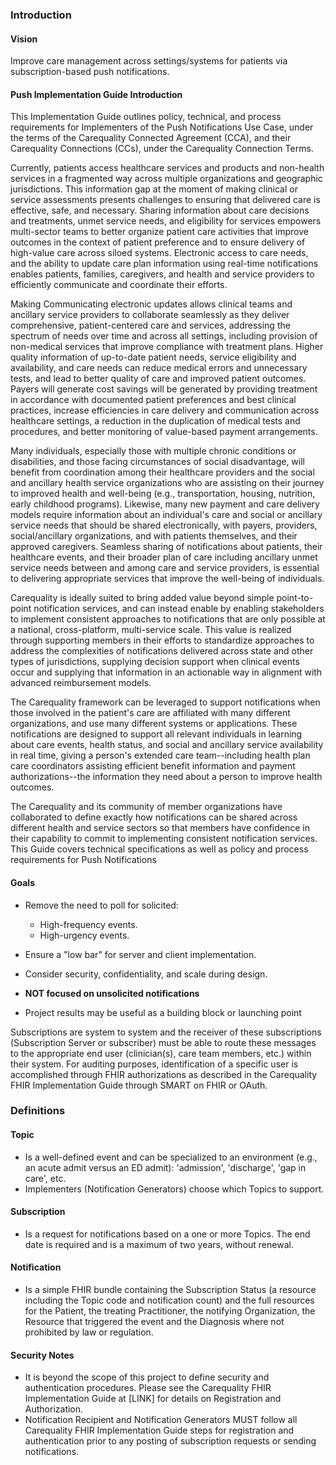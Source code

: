 <!-- index.md {% comment %}
*****************************************************************************************
*                            WARNING: DO NOT EDIT THIS FILE                             *
*                                                                                       *
* This file is generated by SUSHI. Any edits you make to this file will be overwritten. *
*                                                                                       *
* To change the contents of this file, edit the original source file at:                *
* ig-data\input\pagecontent\index.md                                                    *
*****************************************************************************************
{% endcomment %} -->
### Introduction

#### Vision

Improve care management across settings/systems for patients via subscription-based push notifications.

#### Push Implementation Guide Introduction

This Implementation Guide outlines policy, technical, and process requirements for Implementers of the Push Notifications Use Case, under the terms of the Carequality Connected Agreement (CCA), and their Carequality Connections (CCs), under the Carequality Connection Terms.

Currently, patients access healthcare services and products and non-health services in a fragmented way across multiple organizations and geographic jurisdictions. This information gap at the moment of making clinical or service assessments presents challenges to ensuring that delivered care is effective, safe, and necessary. Sharing information about care decisions and treatments, unmet service needs, and eligibility for services empowers multi-sector teams to better organize patient care activities that improve outcomes in the context of patient preference and to ensure delivery of high-value care across siloed systems. Electronic access to care needs, and the ability to update care plan information using real-time notifications enables patients, families, caregivers, and health and service providers to efficiently communicate and coordinate their efforts.

Making Communicating electronic updates allows clinical teams and ancillary service providers to collaborate seamlessly as they deliver comprehensive, patient-centered care and services, addressing the spectrum of needs over time and across all settings, including provision of non-medical services that improve compliance with treatment plans. Higher quality information of up-to-date patient needs, service eligibility and availability, and care needs can reduce medical errors and unnecessary tests, and lead to better quality of care and improved patient outcomes. Payers will generate cost savings will be generated by providing treatment in accordance with documented patient preferences and best clinical practices, increase efficiencies in care delivery and communication across healthcare settings, a reduction in the duplication of medical tests and procedures, and better monitoring of value-based payment arrangements.

Many individuals, especially those with multiple chronic conditions or disabilities, and those facing circumstances of social disadvantage, will benefit from coordination among their healthcare providers and the social and ancillary health service organizations who are assisting on their journey to improved health and well-being (e.g., transportation, housing, nutrition, early childhood programs). Likewise, many new payment and care delivery models require information about an individual's care and social or ancillary service needs that should be shared electronically, with payers, providers, social/ancillary organizations, and with patients themselves, and their approved caregivers. Seamless sharing of notifications about patients, their healthcare events, and their broader plan of care including ancillary unmet service needs between and among care and service providers, is essential to delivering appropriate services that improve the well-being of individuals.

Carequality is ideally suited to bring added value beyond simple point-to-point notification services, and can instead enable by enabling stakeholders to implement consistent approaches to notifications that are only possible at a national, cross-platform, multi-service scale. This value is realized through supporting members in their efforts to standardize approaches to address the complexities of notifications delivered across state and other types of jurisdictions, supplying decision support when clinical events occur and supplying that information in an actionable way in alignment with advanced reimbursement models.

The Carequality framework can be leveraged to support notifications when those involved in the patient's care are affiliated with many different organizations, and use many different systems or applications. These notifications are designed to support all relevant individuals in learning about care events, health status, and social and ancillary service availability in real time, giving a person's extended care team--including health plan care coordinators assisting efficient benefit information and payment authorizations--the information they need about a person to improve health outcomes.

The Carequality and its community of member organizations have collaborated to define exactly how notifications can be shared across different health and service sectors so that members have confidence in their capability to commit to implementing consistent notification services. This Guide covers technical specifications as well as policy and process requirements for Push Notifications

#### Goals

- Remove the need to poll for solicited:

  - High-frequency events.
  - High-urgency events.

- Ensure a "low bar" for server and client implementation.

- Consider security, confidentiality, and scale during design.
- **NOT focused on unsolicited notifications**
- Project results may be useful as a building block or launching point

Subscriptions are system to system and the receiver of these subscriptions (Subscription Server or subscriber) must be able to route these messages to the appropriate end user (clinician(s), care team members, etc.) within their system. For auditing purposes, identification of a specific user is accomplished through FHIR authorizations as described in the Carequality FHIR Implementation Guide through SMART on FHIR or OAuth.

### Definitions

#### Topic

- Is a well-defined event and can be specialized to an environment (e.g., an acute admit versus an ED admit): 'admission', 'discharge', 'gap in care', etc.
- Implementers (Notification Generators) choose which Topics to support.

#### Subscription

- Is a request for notifications based on a one or more Topics. The end date is required and is a maximum of two years, without renewal.

#### Notification

- Is a simple FHIR bundle containing  the Subscription Status (a resource including the Topic code and notification count) and the full resources for the Patient, the treating Practitioner, the notifying Organization, the Resource that triggered the event and the Diagnosis where not prohibited by law or regulation.

#### Security Notes

- It is beyond the scope of this project to define security and authentication procedures. Please see the Carequality FHIR Implementation Guide at [LINK] for details on Registration and Authorization.
- Notification Recipient and Notification Generators MUST follow all Carequality FHIR Implementation Guide steps for registration and authentication prior to any posting of subscription requests or sending notifications.
